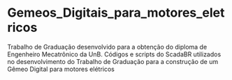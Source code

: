 # Gemeos_Digitais_para_motores_eletricos
Trabalho de Graduação desenvolvido para a obtenção do diploma de Engenheiro Mecatrônico da UnB. Códigos e scripts do ScadaBR utilizados no desenvolvimento do Trabalho de Graduação para a construção de um Gêmeo Digital para motores elétricos
